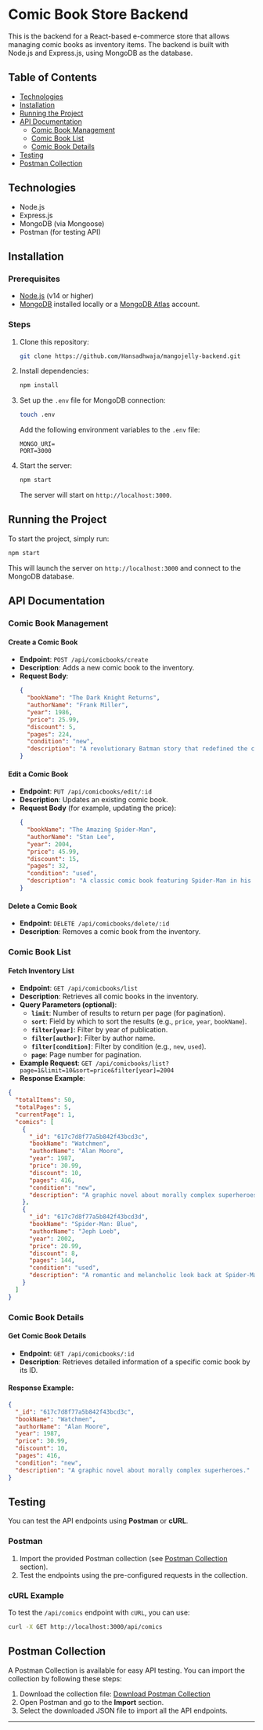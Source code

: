 
# Comic Book Store Backend

This is the backend for a React-based e-commerce store that allows managing comic books as inventory items. The backend is built with Node.js and Express.js, using MongoDB as the database.

## Table of Contents
- [Technologies](#technologies)
- [Installation](#installation)
- [Running the Project](#running-the-project)
- [API Documentation](#api-documentation)
  - [Comic Book Management](#comic-book-management)
  - [Comic Book List](#comic-book-list)
  - [Comic Book Details](#comic-book-details)
- [Testing](#testing)
- [Postman Collection](#postman-collection)

## Technologies
- Node.js
- Express.js
- MongoDB (via Mongoose)
- Postman (for testing API)

## Installation

### Prerequisites
- [Node.js](https://nodejs.org/en/download/) (v14 or higher)
- [MongoDB](https://www.mongodb.com/try/download/community) installed locally or a [MongoDB Atlas](https://www.mongodb.com/cloud/atlas) account.

### Steps

1. Clone this repository:
    ```bash
    git clone https://github.com/Hansadhwaja/mangojelly-backend.git
    ```


2. Install dependencies:
    ```bash
    npm install
    ```

3. Set up the `.env` file for MongoDB connection:
    ```bash
    touch .env
    ```

    Add the following environment variables to the `.env` file:
    ```env
    MONGO_URI=
    PORT=3000
    ```

5. Start the server:
    ```bash
    npm start
    ```

    The server will start on `http://localhost:3000`.

## Running the Project
To start the project, simply run:
```bash
npm start
```

This will launch the server on `http://localhost:3000` and connect to the MongoDB database.

## API Documentation

### Comic Book Management

#### Create a Comic Book

- **Endpoint**: `POST /api/comicbooks/create`
- **Description**: Adds a new comic book to the inventory.
- **Request Body**:
  ```json
  {
    "bookName": "The Dark Knight Returns",
    "authorName": "Frank Miller",
    "year": 1986,
    "price": 25.99,
    "discount": 5,
    "pages": 224,
    "condition": "new",
    "description": "A revolutionary Batman story that redefined the character for a new generation."
  }
  ```

#### Edit a Comic Book

- **Endpoint**: `PUT /api/comicbooks/edit/:id`
- **Description**: Updates an existing comic book.
- **Request Body** (for example, updating the price):
  ```json
  {
    "bookName": "The Amazing Spider-Man",
    "authorName": "Stan Lee",
    "year": 2004,
    "price": 45.99,
    "discount": 15,
    "pages": 32,
    "condition": "used",
    "description": "A classic comic book featuring Spider-Man in his early years, with a slight discount due to condition."
  }
  ```

#### Delete a Comic Book

- **Endpoint**: `DELETE /api/comicbooks/delete/:id`
- **Description**: Removes a comic book from the inventory.

### Comic Book List

#### Fetch Inventory List

- **Endpoint**: `GET /api/comicbooks/list`
- **Description**: Retrieves all comic books in the inventory.
- **Query Parameters (optional)**:
  - **`limit`**: Number of results to return per page (for pagination).
  - **`sort`**: Field by which to sort the results (e.g., `price`, `year`, `bookName`).
  - **`filter[year]`**: Filter by year of publication.
  - **`filter[author]`**: Filter by author name.
  - **`filter[condition]`**: Filter by condition (e.g., `new`, `used`).
  - **`page`**: Page number for pagination.
- **Example Request**: `GET /api/comicbooks/list?page=1&limit=10&sort=price&filter[year]=2004`
- **Response Example**:
```json
{
  "totalItems": 50,
  "totalPages": 5,
  "currentPage": 1,
  "comics": [
    {
      "_id": "617c7d8f77a5b842f43bcd3c",
      "bookName": "Watchmen",
      "authorName": "Alan Moore",
      "year": 1987,
      "price": 30.99,
      "discount": 10,
      "pages": 416,
      "condition": "new",
      "description": "A graphic novel about morally complex superheroes."
    },
    {
      "_id": "617c7d8f77a5b842f43bcd3d",
      "bookName": "Spider-Man: Blue",
      "authorName": "Jeph Loeb",
      "year": 2002,
      "price": 20.99,
      "discount": 8,
      "pages": 144,
      "condition": "used",
      "description": "A romantic and melancholic look back at Spider-Man's early years."
    }
  ]
}
```

### Comic Book Details

#### Get Comic Book Details

- **Endpoint**: `GET /api/comicbooks/:id`
- **Description**: Retrieves detailed information of a specific comic book by its ID.

#### Response Example:
```json
{
  "_id": "617c7d8f77a5b842f43bcd3c",
  "bookName": "Watchmen",
  "authorName": "Alan Moore",
  "year": 1987,
  "price": 30.99,
  "discount": 10,
  "pages": 416,
  "condition": "new",
  "description": "A graphic novel about morally complex superheroes."
}
```

## Testing

You can test the API endpoints using **Postman** or **cURL**.

### Postman
1. Import the provided Postman collection (see [Postman Collection](#postman-collection) section).
2. Test the endpoints using the pre-configured requests in the collection.

### cURL Example
To test the `/api/comics` endpoint with `cURL`, you can use:

```bash
curl -X GET http://localhost:3000/api/comics
```

## Postman Collection

A Postman Collection is available for easy API testing. You can import the collection by following these steps:

1. Download the collection file: [Download Postman Collection](./Comic%20Book.postman_collection.json)
2. Open Postman and go to the **Import** section.
3. Select the downloaded JSON file to import all the API endpoints.

---



